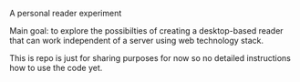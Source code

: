 A personal reader experiment

Main goal: to explore the possibilties of creating a desktop-based reader that
can work independent of a server using web technology stack.

This is repo is just for sharing purposes for now so no detailed instructions
how to use the code yet.
